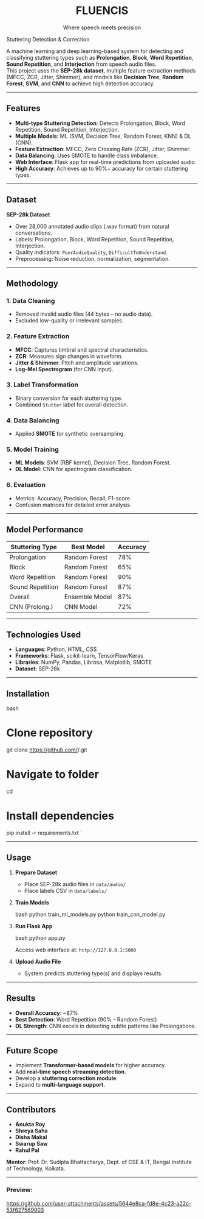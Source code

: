 <h1 align="center">FLUENCIS</h1>
<p align="center">Where speech meets precision</p>
Stuttering Detection & Correction

A machine learning and deep learning-based system for detecting and classifying stuttering types such as **Prolongation**, **Block**, **Word Repetition**, **Sound Repetition**, and **Interjection** from speech audio files.  
This project uses the **SEP-28k dataset**, multiple feature extraction methods (MFCC, ZCR, Jitter, Shimmer), and models like **Decision Tree**, **Random Forest**, **SVM**, and **CNN** to achieve high detection accuracy.

---

## Features
- **Multi-type Stuttering Detection**: Detects Prolongation, Block, Word Repetition, Sound Repetition, Interjection.
- **Multiple Models**: ML (SVM, Decision Tree, Random Forest, KNN) & DL (CNN).
- **Feature Extraction**: MFCC, Zero Crossing Rate (ZCR), Jitter, Shimmer.
- **Data Balancing**: Uses SMOTE to handle class imbalance.
- **Web Interface**: Flask app for real-time predictions from uploaded audio.
- **High Accuracy**: Achieves up to 90%+ accuracy for certain stuttering types.

---

## Dataset
**SEP-28k Dataset**
- Over 28,000 annotated audio clips (.wav format) from natural conversations.
- Labels: Prolongation, Block, Word Repetition, Sound Repetition, Interjection.
- Quality indicators: `PoorAudioQuality`, `DifficultToUnderstand`.
- Preprocessing: Noise reduction, normalization, segmentation.

---

## Methodology
### 1. Data Cleaning
- Removed invalid audio files (44 bytes – no audio data).
- Excluded low-quality or irrelevant samples.

### 2. Feature Extraction
- **MFCC**: Captures timbral and spectral characteristics.
- **ZCR**: Measures sign changes in waveform.
- **Jitter & Shimmer**: Pitch and amplitude variations.
- **Log-Mel Spectrogram** (for CNN input).

### 3. Label Transformation
- Binary conversion for each stuttering type.
- Combined `Stutter` label for overall detection.

### 4. Data Balancing
- Applied **SMOTE** for synthetic oversampling.

### 5. Model Training
- **ML Models**: SVM (RBF kernel), Decision Tree, Random Forest.
- **DL Model**: CNN for spectrogram classification.

### 6. Evaluation
- Metrics: Accuracy, Precision, Recall, F1-score.
- Confusion matrices for detailed error analysis.

---

## Model Performance
| Stuttering Type | Best Model       | Accuracy |
|-----------------|-----------------|----------|
| Prolongation    | Random Forest   | 78%      |
| Block           | Random Forest   | 65%      |
| Word Repetition | Random Forest   | 90%      |
| Sound Repetition| Random Forest   | 87%      |
| Overall         | Ensemble Model  | 87%      |
| CNN (Prolong.)  | CNN Model       | 72%      |

---

## Technologies Used
- **Languages**: Python, HTML, CSS
- **Frameworks**: Flask, scikit-learn, TensorFlow/Keras
- **Libraries**: NumPy, Pandas, Librosa, Matplotlib, SMOTE
- **Dataset**: SEP-28k

---

## Installation
bash
# Clone repository
git clone https://github.com/<your-username>/<repo-name>.git

# Navigate to folder
cd <repo-name>

# Install dependencies
pip install -r requirements.txt
`

---

## Usage

1. **Prepare Dataset**

   * Place SEP-28k audio files in `data/audio/`
   * Place labels CSV in `data/labels/`

2. **Train Models**

   bash
   python train_ml_models.py
   python train_cnn_model.py
   

3. **Run Flask App**

   bash
   python app.py
   

   Access web interface at: `http://127.0.0.1:5000`

4. **Upload Audio File**

   * System predicts stuttering type(s) and displays results.

---

## Results

* **Overall Accuracy**: \~87%
* **Best Detection**: Word Repetition (90% - Random Forest)
* **DL Strength**: CNN excels in detecting subtle patterns like Prolongations.

---

## Future Scope

* Implement **Transformer-based models** for higher accuracy.
* Add **real-time speech streaming detection**.
* Develop a **stuttering correction module**.
* Expand to **multi-language support**.

---

## Contributors

* **Anukta Roy**
* **Shreya Saha**
* **Disha Makal**
* **Swarup Saw**
* **Rahul Pal**

**Mentor**: Prof. Dr. Sudipta Bhattacharya, Dept. of CSE & IT, Bengal Institute of Technology, Kolkata.

---
<h3>Preview:</h3>


https://github.com/user-attachments/assets/5644e8ca-fd8e-4c23-a22c-53f627569903

